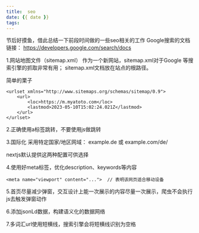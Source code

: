 ```yaml
---
title:  seo
date: {{ date }}
tags:
---
```


节后好摸鱼，借此总结一下前段时间做的一些seo相关的工作
Google搜索的文档链接： https://developers.google.com/search/docs

<!-- more -->
1.网站地图文件（sitemap.xml）
作为一个新网站，sitemap.xml对于Google 等搜索引擎的抓取非常有用；
sitemap.xml文档放在站点的根路径。

简单的栗子
```
<urlset xmlns="http://www.sitemaps.org/schemas/sitemap/0.9">
    <url>
        <loc>https://m.myatoto.com</loc>
        <lastmod>2023-05-10T15:02:24.021Z</lastmod>
    </url>
</urlset>
```

2.正确使用a标签跳转，不要使用js做跳转

3.国际化
采用特定国家/地区网域：
example.de
或
example.com/de/

nextjs默认提供这两种配置可供选择

4.使用好meta标签，优化description、keywords等内容
```
<meta name="viewport" content="...">  // 表明该网页适合移动设备

```

5.首页尽量减少弹窗，交互设计上能一次展示的内容尽量一次展示，爬虫不会执行js去触发弹窗动作

6.添加jsonLd数据，构建语义化的数据网络

7.多词汇url使用短横线，搜索引擎会将短横线识别为空格